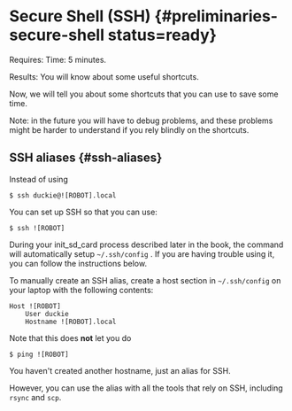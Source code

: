 # Secure Shell (SSH) {#preliminaries-secure-shell status=ready}

<div class='requirements' markdown="1">

Requires: Time: 5 minutes.

Results: You will know about some useful shortcuts.

</div>

Now, we will tell you about some shortcuts that you can use to
save some time.

Note: in the future you will have to debug problems, and these
problems might be harder to understand if you rely blindly on the shortcuts.

## SSH aliases {#ssh-aliases}

Instead of using

    $ ssh duckie@![ROBOT].local

You can set up SSH so that you can use:

    $ ssh ![ROBOT]

During your init_sd_card process described later in the book, 
the command will automatically setup `~/.ssh/config` . 
If you are having trouble using it, you can follow the instructions
below.

To manually create an SSH alias, create a host section in 
`~/.ssh/config` on your laptop with the following contents:

    Host ![ROBOT]
        User duckie
        Hostname ![ROBOT].local


Note that this does **not** let you do

    $ ping ![ROBOT]

You haven't created another hostname, just an alias for SSH.

However, you can use the alias with all the tools that rely
on SSH, including `rsync` and `scp`.

